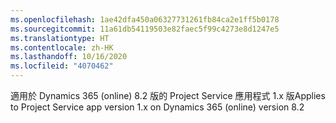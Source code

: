 ```yaml
---
ms.openlocfilehash: 1ae42dfa450a06327731261fb84ca2e1ff5b0178
ms.sourcegitcommit: 11a61db54119503e82faec5f99c4273e8d1247e5
ms.translationtype: HT
ms.contentlocale: zh-HK
ms.lasthandoff: 10/16/2020
ms.locfileid: "4070462"
---
```

<span data-ttu-id="55e1b-101">適用於 Dynamics 365 (online) 8.2 版的 Project Service 應用程式 1.x 版</span><span class="sxs-lookup"><span data-stu-id="55e1b-101">Applies to Project Service app version 1.x on Dynamics 365 (online) version 8.2</span></span>


